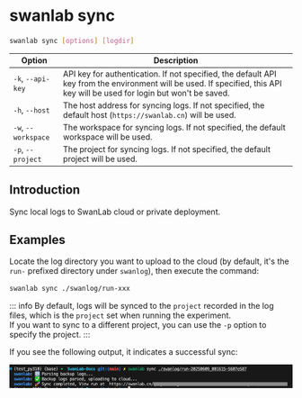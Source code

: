 # swanlab sync

```bash
swanlab sync [options] [logdir]
```

| Option | Description |
| --- | --- |
| `-k`, `--api-key` | API key for authentication. If not specified, the default API key from the environment will be used. If specified, this API key will be used for login but won't be saved. |
| `-h`, `--host` | The host address for syncing logs. If not specified, the default host (`https://swanlab.cn`) will be used. |
| `-w`, `--workspace` | The workspace for syncing logs. If not specified, the default workspace will be used. |
| `-p`, `--project` | The project for syncing logs. If not specified, the default project will be used. |

## Introduction

Sync local logs to SwanLab cloud or private deployment.

## Examples

Locate the log directory you want to upload to the cloud (by default, it's the `run-` prefixed directory under `swanlog`), then execute the command:

```bash
swanlab sync ./swanlog/run-xxx
```

::: info
By default, logs will be synced to the `project` recorded in the log files, which is the `project` set when running the experiment.  
If you want to sync to a different project, you can use the `-p` option to specify the project.
:::

If you see the following output, it indicates a successful sync:

![swanlab sync](./cli-swanlab-sync/console.png)